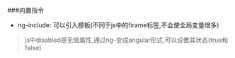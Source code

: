 ###内置指令
* ng-include: 可以引入模板(不同于js中的firame标签,不会使全局变量增多)
> js中disabled是无值属性,通过ng-变成angular形式,可以设置其状态(true和false)